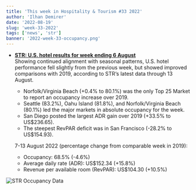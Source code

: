 ```yaml
---
title: 'This week in Hospitality & Tourism #33 2022'
author: 'Ilhan Demirer'
date: '2022-08-19'
slug: 'week-33-2022'
tags: ['news', 'str']
banner: '2022-week-33-occupancy.png'
---
```


- **[STR: U.S. hotel results for week ending 6 August](https://str.com/press-release/str-us-hotel-results-week-ending-6-august)**  
  Showing continued alignment with seasonal patterns, U.S. hotel performance fell slightly from the previous week, but showed improved comparisons with 2019, according to STR‘s latest data through 13 August.

  - Norfolk/Virginia Beach (+0.4% to 80.1%) was the only Top 25 Market to report an occupancy increase over 2019.
  - Seattle (83.2%), Oahu Island (81.8%), and Norfolk/Virginia Beach (80.1%) led the major markets in absolute occupancy for the week.
  - San Diego posted the largest ADR gain over 2019 (+33.5% to US$236.65).
  - The steepest RevPAR deficit was in San Francisco (-28.2% to US$154.93).

  7-13 August 2022 (percentage change from comparable week in 2019):

  - Occupancy: 68.5% (-4.6%)
  - Average daily rate (ADR): US$152.34 (+15.8%)
  - Revenue per available room (RevPAR): US$104.30 (+10.5%)

![STR Occupancy Data](/images/blogimages/2022-week-33-occupancy.png)
